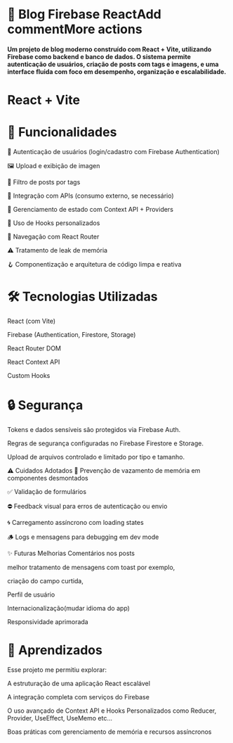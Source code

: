 # 📝 Blog Firebase ReactAdd commentMore actions
#### Um projeto de blog moderno construído com React + Vite, utilizando Firebase como backend e banco de dados. O sistema permite autenticação de usuários, criação de posts com tags e imagens, e uma interface fluida com foco em desempenho, organização e escalabilidade.
# React + Vite

# 🚀 Funcionalidades
🔐 Autenticação de usuários (login/cadastro com Firebase Authentication)

🖼️ Upload e exibição de imagen

📌 Filtro de posts por tags

📡 Integração com APIs (consumo externo, se necessário)

🔄 Gerenciamento de estado com Context API + Providers

🧠 Uso de Hooks personalizados

📍 Navegação com React Router

⚠️ Tratamento de leak de memória

🪝 Componentização e arquitetura de código limpa e reativa

# 🛠️ Tecnologias Utilizadas
React (com Vite)

Firebase (Authentication, Firestore, Storage)

React Router DOM

React Context API

Custom Hooks

# 🔒 Segurança
Tokens e dados sensíveis são protegidos via Firebase Auth.

Regras de segurança configuradas no Firebase Firestore e Storage.

Upload de arquivos controlado e limitado por tipo e tamanho.

⚠️ Cuidados Adotados
🧼 Prevenção de vazamento de memória em componentes desmontados

✅ Validação de formulários

⛔ Feedback visual para erros de autenticação ou envio

🌀 Carregamento assíncrono com loading states

🪵 Logs e mensagens para debugging em dev mode


✨ Futuras Melhorias
Comentários nos posts 

melhor tratamento de mensagens com toast por exemplo, 

criação do campo curtida, 

Perfil de usuário

Internacionalização(mudar idioma do app)

Responsividade aprimorada

# 🧠 Aprendizados
Esse projeto me permitiu explorar:

A estruturação de uma aplicação React escalável

A integração completa com serviços do Firebase

O uso avançado de Context API e Hooks Personalizados como Reducer, Provider, UseEffect, UseMemo etc...

Boas práticas com gerenciamento de memória e recursos assíncronos
